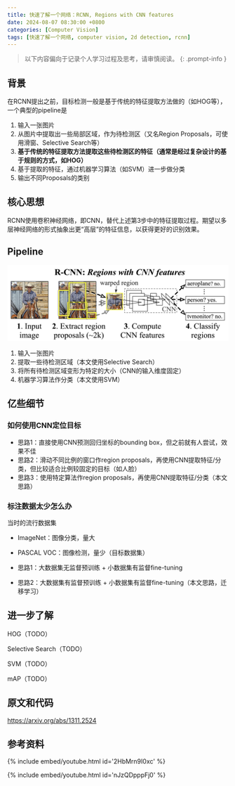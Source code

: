 ```yaml
---
title: 快速了解一个网络：RCNN, Regions with CNN features
date: 2024-08-07 08:30:00 +0800
categories: [Computer Vision]
tags: [快速了解一个网络, computer vision, 2d detection, rcnn]
---
```


> 以下内容偏向于记录个人学习过程及思考，请审慎阅读。
{: .prompt-info }

## 背景

在RCNN提出之前，目标检测一般是基于传统的特征提取方法做的（如HOG等），一个典型的pipeline是

1. 输入一张图片
2. 从图片中提取出一些局部区域，作为待检测区（又名Region Proposals，可使用滑窗、Selective Search等）
3. **基于传统的特征提取方法提取这些待检测区的特征（通常是经过复杂设计的基于规则的方式，如HOG）**
4. 基于提取的特征，通过机器学习算法（如SVM）进一步做分类
5. 输出不同Proposals的类别

## 核心思想

RCNN使用卷积神经网络，即CNN，替代上述第3步中的特征提取过程。期望以多层神经网络的形式抽象出更“高层”的特征信息，以获得更好的识别效果。

## Pipeline

![rcnn-pipeline](assets/img/rcnn-pipeline.png)

1. 输入一张图片
2. 提取一些待检测区域（本文使用Selective Search）
3. 将所有待检测区域变形为特定的大小（CNN的输入维度固定）
4. 机器学习算法作分类（本文使用SVM）

## 亿些细节

### 如何使用CNN定位目标

- 思路1：直接使用CNN预测回归坐标的bounding box，但之前就有人尝试，效果不佳
- 思路2：滑动不同比例的窗口作region proposals，再使用CNN提取特征/分类，但比较适合比例较固定的目标（如人脸）
- 思路3：使用特定算法作region proposals，再使用CNN提取特征/分类（本文思路）

### 标注数据太少怎么办

当时的流行数据集
- ImageNet：图像分类，量大
- PASCAL VOC：图像检测，量少（目标数据集）

- 思路1：大数据集无监督预训练 + 小数据集有监督fine-tuning
- 思路2：大数据集有监督预训练 + 小数据集有监督fine-tuning（本文思路，迁移学习）

## 进一步了解

HOG（TODO）

Selective Search（TODO）

SVM（TODO）

mAP（TODO）

## 原文和代码

<https://arxiv.org/abs/1311.2524>

## 参考资料

{% include embed/youtube.html id='2HbMrn9I0xc' %}

{% include embed/youtube.html id='nJzQDpppFj0' %}